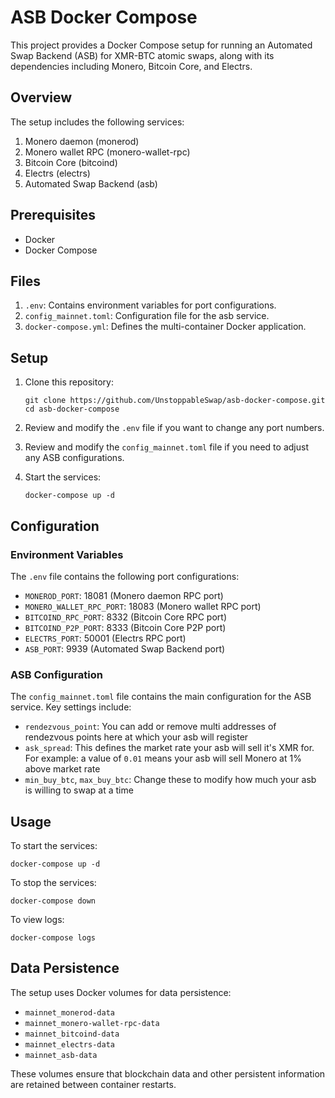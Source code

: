 # ASB Docker Compose

This project provides a Docker Compose setup for running an Automated Swap Backend (ASB) for XMR-BTC atomic swaps, along with its dependencies including Monero, Bitcoin Core, and Electrs.

## Overview

The setup includes the following services:

1. Monero daemon (monerod)
2. Monero wallet RPC (monero-wallet-rpc)
3. Bitcoin Core (bitcoind)
4. Electrs (electrs)
5. Automated Swap Backend (asb)

## Prerequisites

- Docker
- Docker Compose

## Files

1. `.env`: Contains environment variables for port configurations.
2. `config_mainnet.toml`: Configuration file for the asb service.
3. `docker-compose.yml`: Defines the multi-container Docker application.

## Setup

1. Clone this repository:
   ```
   git clone https://github.com/UnstoppableSwap/asb-docker-compose.git
   cd asb-docker-compose
   ```

2. Review and modify the `.env` file if you want to change any port numbers.

3. Review and modify the `config_mainnet.toml` file if you need to adjust any ASB configurations.

4. Start the services:
   ```
   docker-compose up -d
   ```

## Configuration

### Environment Variables

The `.env` file contains the following port configurations:

- `MONEROD_PORT`: 18081 (Monero daemon RPC port)
- `MONERO_WALLET_RPC_PORT`: 18083 (Monero wallet RPC port)
- `BITCOIND_RPC_PORT`: 8332 (Bitcoin Core RPC port)
- `BITCOIND_P2P_PORT`: 8333 (Bitcoin Core P2P port)
- `ELECTRS_PORT`: 50001 (Electrs RPC port)
- `ASB_PORT`: 9939 (Automated Swap Backend port)

### ASB Configuration

The `config_mainnet.toml` file contains the main configuration for the ASB service. Key settings include:

- `rendezvous_point`: You can add or remove multi addresses of rendezvous points here at which your asb will register
- `ask_spread`: This defines the market rate your asb will sell it's XMR for. For example: a value of `0.01` means your asb will sell Monero at 1% above market rate
- `min_buy_btc`, `max_buy_btc`: Change these to modify how much your asb is willing to swap at a time

## Usage

To start the services:
```
docker-compose up -d
```

To stop the services:
```
docker-compose down
```

To view logs:
```
docker-compose logs
```

## Data Persistence

The setup uses Docker volumes for data persistence:

- `mainnet_monerod-data`
- `mainnet_monero-wallet-rpc-data`
- `mainnet_bitcoind-data`
- `mainnet_electrs-data`
- `mainnet_asb-data`

These volumes ensure that blockchain data and other persistent information are retained between container restarts.
